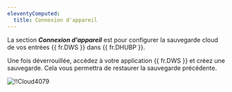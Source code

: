 ```yaml
---
eleventyComputed:
  title: Connexion d'appareil
---
```

La section ***Connexion d'appareil*** est pour configurer la sauvegarde cloud de vos entrées {{ fr.DWS }} dans {{ fr.DHUBP }}.  

Une fois déverrouillée, accédez à votre application {{ fr.DWS }} et créez une sauvegarde. Cela vous permettra de restaurer la sauvegarde précédente.  

![!!Cloud4079](https://webdevolutions.azureedge.net/docs/fr/cloud/Cloud4079.png) 
